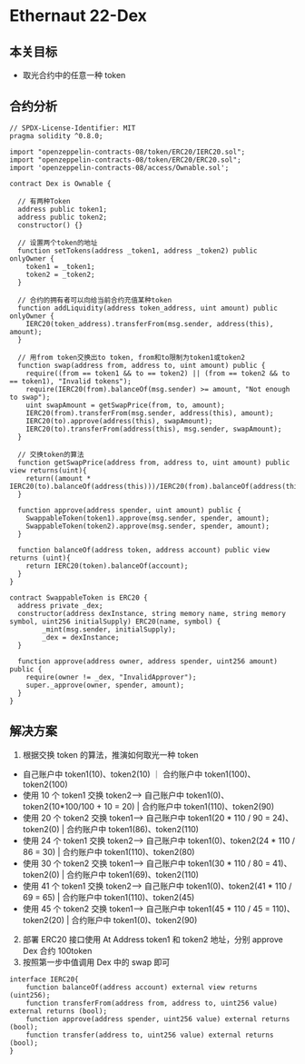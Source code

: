 # Ethernaut 22-Dex

## 本关目标

- 取光合约中的任意一种 token

## 合约分析

```solidity
// SPDX-License-Identifier: MIT
pragma solidity ^0.8.0;

import "openzeppelin-contracts-08/token/ERC20/IERC20.sol";
import "openzeppelin-contracts-08/token/ERC20/ERC20.sol";
import 'openzeppelin-contracts-08/access/Ownable.sol';

contract Dex is Ownable {

  // 有两种Token
  address public token1;
  address public token2;
  constructor() {}

  // 设置两个token的地址
  function setTokens(address _token1, address _token2) public onlyOwner {
    token1 = _token1;
    token2 = _token2;
  }

  // 合约的拥有者可以向给当前合约充值某种token
  function addLiquidity(address token_address, uint amount) public onlyOwner {
    IERC20(token_address).transferFrom(msg.sender, address(this), amount);
  }

  // 用from token交换出to token, from和to限制为token1或token2
  function swap(address from, address to, uint amount) public {
    require((from == token1 && to == token2) || (from == token2 && to == token1), "Invalid tokens");
    require(IERC20(from).balanceOf(msg.sender) >= amount, "Not enough to swap");
    uint swapAmount = getSwapPrice(from, to, amount);
    IERC20(from).transferFrom(msg.sender, address(this), amount);
    IERC20(to).approve(address(this), swapAmount);
    IERC20(to).transferFrom(address(this), msg.sender, swapAmount);
  }

  // 交换token的算法
  function getSwapPrice(address from, address to, uint amount) public view returns(uint){
    return((amount * IERC20(to).balanceOf(address(this)))/IERC20(from).balanceOf(address(this)));
  }

  function approve(address spender, uint amount) public {
    SwappableToken(token1).approve(msg.sender, spender, amount);
    SwappableToken(token2).approve(msg.sender, spender, amount);
  }

  function balanceOf(address token, address account) public view returns (uint){
    return IERC20(token).balanceOf(account);
  }
}

contract SwappableToken is ERC20 {
  address private _dex;
  constructor(address dexInstance, string memory name, string memory symbol, uint256 initialSupply) ERC20(name, symbol) {
        _mint(msg.sender, initialSupply);
        _dex = dexInstance;
  }

  function approve(address owner, address spender, uint256 amount) public {
    require(owner != _dex, "InvalidApprover");
    super._approve(owner, spender, amount);
  }
}
```

## 解决方案

1. 根据交换 token 的算法，推演如何取光一种 token

- 自己账户中 token1(10)、token2(10) ｜ 合约账户中 token1(100)、token2(100)
- 使用 10 个 token1 交换 token2--> 自己账户中 token1(0)、token2(10\*100/100 + 10 = 20) | 合约账户中 token1(110)、token2(90)
- 使用 20 个 token2 交换 token1--> 自己账户中 token1(20 \* 110 / 90 = 24)、token2(0) | 合约账户中 token1(86)、token2(110)
- 使用 24 个 token1 交换 token2--> 自己账户中 token1(0)、token2(24 \* 110 / 86 = 30) | 合约账户中 token1(110)、token2(80)
- 使用 30 个 token2 交换 token1--> 自己账户中 token1(30 \* 110 / 80 = 41)、token2(0) | 合约账户中 token1(69)、token2(110)
- 使用 41 个 token1 交换 token2--> 自己账户中 token1(0)、token2(41 \* 110 / 69 = 65) | 合约账户中 token1(110)、token2(45)
- 使用 45 个 token2 交换 token1--> 自己账户中 token1(45 \* 110 / 45 = 110)、token2(20) | 合约账户中 token1(0)、token2(90)

2. 部署 ERC20 接口使用 At Address token1 和 token2 地址，分别 approve Dex 合约 100token
3. 按照第一步中值调用 Dex 中的 swap 即可

```solidity
interface IERC20{
    function balanceOf(address account) external view returns (uint256);
    function transferFrom(address from, address to, uint256 value) external returns (bool);
    function approve(address spender, uint256 value) external returns (bool);
    function transfer(address to, uint256 value) external returns (bool);
}
```
